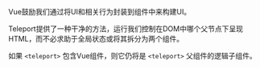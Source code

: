 Vue鼓励我们通过将UI和相关行为封装到组件中来构建UI。

Teleport提供了一种干净的方法，运行我们控制在DOM中哪个父节点下呈现HTML，而不必求助于全局状态或将其拆分为两个组件。



如果 `<teleport>` 包含Vue组件，则它仍将是 `<teleport>` 父组件的逻辑子组件。